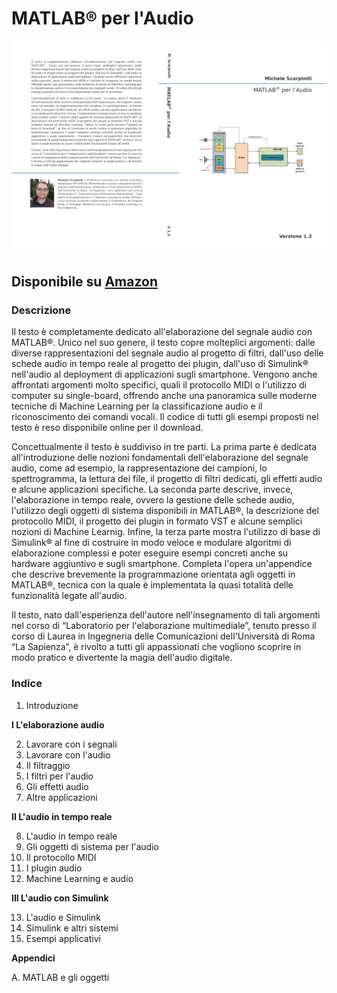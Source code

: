 # MATLAB® per l'Audio

![AudioBook](/Files/AudioBook.jpg)

## Disponibile su [Amazon](https://www.amazon.it/dp/B08WK2JWXQ)


### Descrizione

Il testo è completamente dedicato all'elaborazione del segnale audio con MATLAB®. Unico nel suo genere, il testo copre molteplici argomenti: dalle diverse rappresentazioni del segnale audio al progetto di filtri, dall'uso delle schede audio in tempo reale al progetto dei plugin, dall'uso di Simulink® nell'audio al deployment di applicazioni sugli smartphone. Vengono anche affrontati argomenti molto specifici, quali il protocollo MIDI o l'utilizzo di computer su single-board, offrendo anche una panoramica sulle moderne tecniche di Machine Learning per la classificazione audio e il riconoscimento dei comandi vocali. Il codice di tutti gli esempi proposti nel testo è reso disponibile online per il download.

Concettualmente il testo è suddiviso in tre parti. La prima parte è dedicata all'introduzione delle nozioni fondamentali dell'elaborazione del segnale audio, come ad esempio, la rappresentazione dei campioni, lo spettrogramma, la lettura dei file, il progetto di filtri dedicati, gli effetti audio e alcune applicazioni specifiche. La seconda parte descrive, invece, l'elaborazione in tempo reale, ovvero la gestione delle schede audio, l'utilizzo degli oggetti di sistema disponibili in MATLAB®, la descrizione del protocollo MIDI, il progetto dei plugin in formato VST e alcune semplici nozioni di Machine Learnig. Infine, la terza parte mostra l'utilizzo di base di Simulink® al fine di costruire in modo veloce e modulare algoritmi di elaborazione complessi e poter eseguire esempi concreti anche su hardware aggiuntivo e sugli smartphone. Completa l'opera un'appendice che descrive brevemente la programmazione orientata agli oggetti in MATLAB®, tecnica con la quale è implementata la quasi totalità delle funzionalità legate all'audio.

Il testo, nato dall'esperienza dell'autore nell'insegnamento di tali argomenti nel corso di “Laboratorio per l'elaborazione multimediale”, tenuto presso il corso di Laurea in Ingegneria delle Comunicazioni dell'Università di Roma “La Sapienza”, è rivolto a tutti gli appassionati che vogliono scoprire in modo pratico e divertente la magia dell'audio digitale.




### Indice

1. Introduzione

**I L'elaborazione audio**

2. Lavorare con i segnali
3. Lavorare con l'audio
4. Il filtraggio
5. I filtri per l'audio
6. Gli effetti audio
7. Altre applicazioni

**II L'audio in tempo reale**

8. L'audio in tempo reale
9. Gli oggetti di sistema per l'audio
10. Il protocollo MIDI
11. I plugin audio
12. Machine Learning e audio

**III L'audio con Simulink**

13. L'audio e Simulink
14. Simulink e altri sistemi
15. Esempi applicativi

**Appendici**

A. MATLAB e gli oggetti
